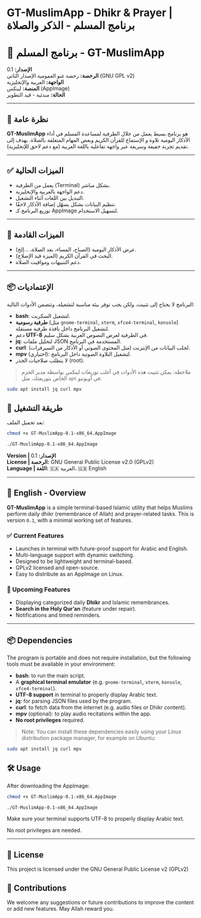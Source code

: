 
# GT-MuslimApp - Dhikr & Prayer | برنامج المسلم - الذكر والصلاة
# 🕌 برنامج المسلم - GT-MuslimApp

**الإصدار:** 0.1  
**الرخصة:** رخصة غنو العمومية الإصدار الثاني (GNU GPL v2)  
**الواجهة:** العربية والإنجليزية  
**المنصة:** لينكس (AppImage)  
**الحالة:** مبدئية - قيد التطوير

---

## 📌 نظرة عامة

**GT-MuslimApp** هو برنامج بسيط يعمل من خلال الطرفية لمساعدة المسلم في أداء الأذكار اليومية تلاوة و الإستماع للقرأن الكريم وبعض المهام المتعلقة بالصلاة. يهدف إلى تقديم تجربة خفيفة وسريعة عبر واجهة تفاعلية باللغة العربية (مع دعم لاحق للإنجليزية).

---

## ✅ الميزات الحالية

- يعمل من الطرفية (Terminal) بشكل مباشر.
- دعم الواجهة بالعربية والإنجليزية.
- التبديل بين اللغات أثناء التشغيل.
- تنظيم البيانات بشكل يسهّل إضافة الأذكار لاحقًا.
- توزيع البرنامج كـ AppImage لتسهيل الاستخدام.

---

## 🚧 الميزات القادمة

- عرض الأذكار اليومية (الصباح، المساء، بعد الصلاة، ...إلخ).
- البحث في القرآن الكريم (الميزة قيد الإصلاح).
- دعم التنبيهات ومواقيت الصلاة.

---

## 📦 الإعتماديات

البرنامج لا يحتاج إلى تثبيت، ولكن يجب توفر بيئة مناسبة لتشغيله، وتتضمن الأدوات التالية:

- **bash**: لتشغيل السكربت.
- **طرفية رسومية** (مثل `gnome-terminal`, `xterm`, `xfce4-terminal`, `konsole`) لتشغيل البرنامج داخل نافذة طرفية مستقلة.
- دعم **UTF-8** في الطرفية لعرض النصوص العربية بشكل سليم.
- **jq**: لتحليل ملفات JSON المستخدمة في البرنامج.
- **curl**: لجلب البيانات من الإنترنت (مثل المحتوى الصوتي أو الأذكار من السيرفرات).
- **mpv** (اختياري): لتشغيل التلاوة الصوتية داخل البرنامج.
- لا يتطلب صلاحيات الجذر (root).

> ملاحظة: يمكن تثبيت هذه الأدوات في أغلب توزيعات لينكس بواسطة مدير الحزم الخاص بتوزيعتك، مثل `apt` في أوبونتو:

```bash
sudo apt install jq curl mpv
```

## 🧰 طريقة التشغيل

بعد تحميل الملف:

```bash
chmod +x GT-MuslimApp-0.1-x86_64.AppImage
```
```bash
./GT-MuslimApp-0.1-x86_64.AppImage
```

**Version | الإصدار:** 0.1  
**License | الرخصة:** GNU General Public License v2.0 (GPLv2)  
**Language | اللغة:** 🇸🇦 العربية، 🇬🇧 English

---

## 🌙 English - Overview

**GT-MuslimApp** is a simple terminal-based Islamic utility that helps Muslims perform daily dhikr (remembrance of Allah) and prayer-related tasks. This is version `0.1`, with a minimal working set of features.

### ✅ Current Features

- Launches in terminal with future-proof support for Arabic and English.
- Multi-language support with dynamic switching.
- Designed to be lightweight and terminal-based.
- GPLv2 licensed and open-source.
- Easy to distribute as an AppImage on Linux.

### 🚧 Upcoming Features

- Displaying categorized daily **Dhikr** and Islamic remembrances.
- **Search in the Holy Qur’an** (feature under repair).
- Notifications and timed reminders.

---

## 📦 Dependencies

The program is portable and does not require installation, but the following tools must be available in your environment:

* **bash**: to run the main script.
* A **graphical terminal emulator** (e.g. `gnome-terminal`, `xterm`, `konsole`, `xfce4-terminal`).
* **UTF-8 support** in terminal to properly display Arabic text.
* **jq**: for parsing JSON files used by the program.
* **curl**: to fetch data from the internet (e.g. audio files or Dhikr content).
* **mpv** (optional): to play audio recitations within the app.
* **No root privileges** required.

> Note: You can install these dependencies easily using your Linux distribution package manager, for example on Ubuntu:

```bash
sudo apt install jq curl mpv
```

## 🛠 Usage

After downloading the AppImage:

```bash
chmod +x GT-MuslimApp-0.1-x86_64.AppImage
```
```bash
./GT-MuslimApp-0.1-x86_64.AppImage
```
Make sure your terminal supports UTF-8 to properly display Arabic text.

No root privileges are needed.

---

## 📜 License

This project is licensed under the GNU General Public License v2 (GPLv2)

## 🤝 Contributions

We welcome any suggestions or future contributions to improve the content or add new features. May Allah reward you.
